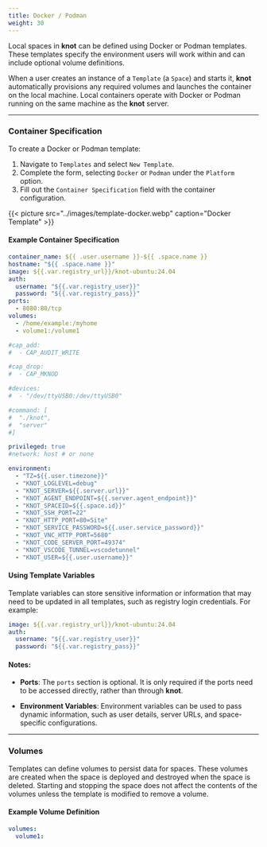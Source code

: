 ```yaml
---
title: Docker / Podman
weight: 30
---
```


Local spaces in **knot** can be defined using Docker or Podman templates. These templates specify the environment users will work within and can include optional volume definitions.

When a user creates an instance of a `Template` (a `Space`) and starts it, **knot** automatically provisions any required volumes and launches the container on the local machine. Local containers operate with Docker or Podman running on the same machine as the **knot** server.

---

### Container Specification

To create a Docker or Podman template:

1. Navigate to `Templates` and select `New Template`.
2. Complete the form, selecting `Docker` or `Podman` under the `Platform` option.
3. Fill out the `Container Specification` field with the container configuration.

{{< picture src="../images/template-docker.webp" caption="Docker Template" >}}

#### Example Container Specification

```yaml
container_name: ${{ .user.username }}-${{ .space.name }}
hostname: "${{ .space.name }}"
image: ${{.var.registry_url}}/knot-ubuntu:24.04
auth:
  username: "${{.var.registry_user}}"
  password: "${{.var.registry_pass}}"
ports:
  - 8080:80/tcp
volumes:
  - /home/example:/myhome
  - volume1:/volume1

#cap_add:
#  - CAP_AUDIT_WRITE

#cap_drop:
#  - CAP_MKNOD

#devices:
#  - "/dev/ttyUSB0:/dev/ttyUSB0"

#command: [
#  "./knot",
#  "server"
#]

privileged: true
#network: host # or none

environment:
  - "TZ=${{.user.timezone}}"
  - "KNOT_LOGLEVEL=debug"
  - "KNOT_SERVER=${{.server.url}}"
  - "KNOT_AGENT_ENDPOINT=${{.server.agent_endpoint}}"
  - "KNOT_SPACEID=${{.space.id}}"
  - "KNOT_SSH_PORT=22"
  - "KNOT_HTTP_PORT=80=Site"
  - "KNOT_SERVICE_PASSWORD=${{.user.service_password}}"
  - "KNOT_VNC_HTTP_PORT=5680"
  - "KNOT_CODE_SERVER_PORT=49374"
  - "KNOT_VSCODE_TUNNEL=vscodetunnel"
  - "KNOT_USER=${{.user.username}}"
```

#### Using Template Variables

Template variables can store sensitive information or information that may need to be updated in all templates, such as registry login credentials. For example:

```yaml
image: ${{.var.registry_url}}/knot-ubuntu:24.04
auth:
  username: "${{.var.registry_user}}"
  password: "${{.var.registry_pass}}"
```

#### Notes:

- **Ports**:
  The `ports` section is optional. It is only required if the ports need to be accessed directly, rather than through **knot**.

- **Environment Variables**:
  Environment variables can be used to pass dynamic information, such as user details, server URLs, and space-specific configurations.

---

### Volumes

Templates can define volumes to persist data for spaces. These volumes are created when the space is deployed and destroyed when the space is deleted. Starting and stopping the space does not affect the contents of the volumes unless the template is modified to remove a volume.

#### Example Volume Definition

```yaml
volumes:
  volume1:
```
